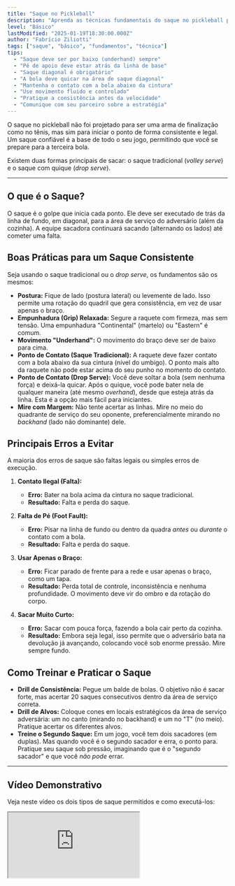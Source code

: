 ```yaml
---
title: "Saque no Pickleball"
description: "Aprenda as técnicas fundamentais do saque no pickleball para iniciar o ponto com vantagem."
level: "Básico"
lastModified: "2025-01-19T18:30:00.000Z"
author: "Fabrício Ziliotti"
tags: ["saque", "básico", "fundamentos", "técnica"]
tips:
  - "Saque deve ser por baixo (underhand) sempre"
  - "Pé de apoio deve estar atrás da linha de base"
  - "Saque diagonal é obrigatório"
  - "A bola deve quicar na área de saque diagonal"
  - "Mantenha o contato com a bola abaixo da cintura"
  - "Use movimento fluido e controlado"
  - "Pratique a consistência antes da velocidade"
  - "Comunique com seu parceiro sobre a estratégia"
---
```


O saque no pickleball não foi projetado para ser uma arma de finalização como no tênis, mas sim para iniciar o ponto de forma consistente e legal. Um saque confiável é a base de todo o seu jogo, permitindo que você se prepare para a terceira bola.

Existem duas formas principais de sacar: o saque tradicional (*volley serve*) e o saque com quique (*drop serve*).

---

## O que é o Saque?

O saque é o golpe que inicia cada ponto. Ele deve ser executado de trás da linha de fundo, em diagonal, para a área de serviço do adversário (além da cozinha). A equipe sacadora continuará sacando (alternando os lados) até cometer uma falta.

## Boas Práticas para um Saque Consistente

Seja usando o saque tradicional ou o *drop serve*, os fundamentos são os mesmos:

* **Postura:** Fique de lado (postura lateral) ou levemente de lado. Isso permite uma rotação do quadril que gera consistência, em vez de usar apenas o braço.
* **Empunhadura (Grip) Relaxada:** Segure a raquete com firmeza, mas sem tensão. Uma empunhadura "Continental" (martelo) ou "Eastern" é comum.
* **Movimento "Underhand":** O movimento do braço deve ser de baixo para cima.
* **Ponto de Contato (Saque Tradicional):** A raquete deve fazer contato com a bola abaixo da sua cintura (nível do umbigo). O ponto mais alto da raquete não pode estar acima do seu punho no momento do contato.
* **Ponto de Contato (Drop Serve):** Você deve soltar a bola (sem nenhuma força) e deixá-la quicar. Após o quique, você pode bater nela de qualquer maneira (até mesmo *overhand*), desde que esteja atrás da linha. Esta é a opção mais fácil para iniciantes.
* **Mire com Margem:** Não tente acertar as linhas. Mire no meio do quadrante de serviço do seu oponente, preferencialmente mirando no *backhand* (lado não dominante) dele.

## Principais Erros a Evitar

A maioria dos erros de saque são faltas legais ou simples erros de execução.

1.  **Contato Ilegal (Falta):**
    * **Erro:** Bater na bola acima da cintura no saque tradicional.
    * **Resultado:** Falta e perda do saque.

2.  **Falta de Pé (Foot Fault):**
    * **Erro:** Pisar na linha de fundo ou dentro da quadra *antes* ou *durante* o contato com a bola.
    * **Resultado:** Falta e perda do saque.

3.  **Usar Apenas o Braço:**
    * **Erro:** Ficar parado de frente para a rede e usar apenas o braço, como um tapa.
    * **Resultado:** Perda total de controle, inconsistência e nenhuma profundidade. O movimento deve vir do ombro e da rotação do corpo.

4.  **Sacar Muito Curto:**
    * **Erro:** Sacar com pouca força, fazendo a bola cair perto da cozinha.
    * **Resultado:** Embora seja legal, isso permite que o adversário bata na devolução já avançando, colocando você sob enorme pressão. Mire sempre fundo.

## Como Treinar e Praticar o Saque

* **Drill de Consistência:** Pegue um balde de bolas. O objetivo não é sacar forte, mas acertar 20 saques consecutivos dentro da área de serviço correta.
* **Drill de Alvos:** Coloque cones em locais estratégicos da área de serviço adversária: um no canto (mirando no backhand) e um no "T" (no meio). Pratique acertar os diferentes alvos.
* **Treine o Segundo Saque:** Em um jogo, você tem dois sacadores (em duplas). Mas quando você é o segundo sacador e erra, o ponto para. Pratique seu saque sob pressão, imaginando que é o "segundo sacador" e que você *não pode* errar.

---

## Vídeo Demonstrativo

Veja neste vídeo os dois tipos de saque permitidos e como executá-los:

<div class="youtube-video">
  <iframe 
    src="https://www.youtube.com/embed/c0OsOzrEfNM?rel=0&modestbranding=1&fs=1&cc_load_policy=1" 
    title="PICKLEBALL SAQUE (YouTube)" 
    allow="accelerometer; autoplay; clipboard-write; encrypted-media; gyroscope; picture-in-picture" 
    allowfullscreen>
  </iframe>
</div>